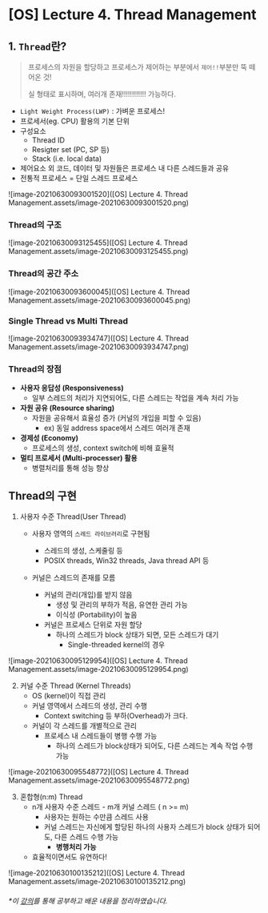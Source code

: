 # [OS] Lecture 4. Thread Management



## 1. `Thread`란?

> 프로세스의 자원을 할당하고 프로세스가 제어하는 부분에서 `제어!!`부분만 뚝 떼어온 것!
>
> 실 형태로 표시하며, 여러개 존재!!!!!!!!!!!! 가능하다.

- `Light Weight Process(LWP)` : 가벼운 프로세스!
- 프로세서(eg. CPU) 활용의 기본 단위
- 구성요소
  - Thread ID
  - Resigter set (PC, SP 등)
  - Stack (i.e. local data)
- 제어요소 외 코드, 데이터 및 자원들은 프로세스 내 다른 스레드들과 공유
- 전통적 프로세스 = 단일 스레드 프로세스

![image-20210630093001520]([OS] Lecture 4. Thread Management.assets/image-20210630093001520.png)



### Thread의 구조

![image-20210630093125455]([OS] Lecture 4. Thread Management.assets/image-20210630093125455.png)



### Thread의 공간 주소

![image-20210630093600045]([OS] Lecture 4. Thread Management.assets/image-20210630093600045.png)





### Single Thread vs Multi Thread

![image-20210630093934747]([OS] Lecture 4. Thread Management.assets/image-20210630093934747.png)



### Thread의 장점

- **사용자 응답성 (Responsiveness)**
  - 일부 스레드의 처리가 지연되어도, 다른 스레드는 작업을 계속 처리 가능
- **자원 공유 (Resource sharing)**
  - 자원을 공유해서 효율성 증가 (커널의 개입을 피할 수 있음)
    - ex) 동일 address space에서 스레드 여러개 존재
- **경제성 (Economy)**
  - 프로세스의 생성, context switch에 비해 효율적
- **멀티 프로세서 (Multi-processer) 활용**
  - 병렬처리를 통해 성능 향상





## Thread의 구현

1. 사용자 수준 Thread(User Thread)

   - 사용자 영역의 `스레드 라이브러리`로 구현됨
     - 스레드의 생성, 스케줄링 등
     - POSIX threads, Win32 threads, Java thread API 등

   - 커널은 스레드의 존재를 모름
     - 커널의 관리(개입)를 받지 않음
       - 생성 및 관리의 부하가 적음, 유연한 관리 가능
       - 이식성 (Portability)이 높음
     - 커널은 프로세스 단위로 자원 할당
       - 하나의 스레드가 block 상태가 되면, 모든 스레드가 대기
         - Single-threaded kernel의 경우

![image-20210630095129954]([OS] Lecture 4. Thread Management.assets/image-20210630095129954.png)





2. 커널 수준 Thread (Kernel Threads)
   - OS (kernel)이 직접 관리
   - 커널 영역에서 스레드의 생성, 관리 수행
     - Context switching 등 부하(Overhead)가 크다.
   - 커널이 각 스레드를 개별적으로 관리
     - 프로세스 내 스레드들이 병행 수행 가능
       - 하나의 스레드가 block상태가 되어도, 다른 스레드는 계속 작업 수행 가능



![image-20210630095548772]([OS] Lecture 4. Thread Management.assets/image-20210630095548772.png)



3. 혼합형(n:m) Thread
   - n개 사용자 수준 스레드 - m개 커널 스레드 ( n >= m)
     - 사용자는 원하는 수만큼 스레드 사용
     - 커널 스레드는 자신에게 할당된 하나의 사용자 스레드가 block 상태가 되어도, 다른 스레드 수행 가능
       - **병행처리 가능**
   - 효율적이면서도 유연하다!

![image-20210630100135212]([OS] Lecture 4. Thread Management.assets/image-20210630100135212.png)





###### 	*이  [강의](https://www.youtube.com/playlist?list=PLBrGAFAIyf5rby7QylRc6JxU5lzQ9c4tN)를 통해 공부하고 배운 내용을 정리하였습니다.